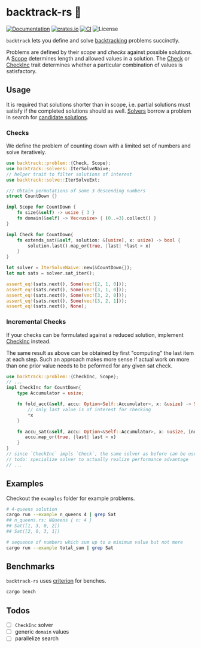 # backtrack-rs 🦀
[![Documentation](https://docs.rs/backtrack-rs/badge.svg)](https://docs.rs/backtrack-rs)
[![crates.io](https://img.shields.io/crates/v/backtrack-rs.svg)](https://crates.io/crates/backtrack-rs)
[![CI](https://github.com/ahirner/backtrack-rs/actions/workflows/rust-ci.yml/badge.svg)](https://github.com/ahirner/backtrack-rs/actions/workflows/rust-ci.yml)
![License](https://img.shields.io/badge/license-MIT%20OR%20Apache--2.0-blue)
<!-- cargo-sync-readme start -->

`backtrack` lets you define and solve [backtracking](https://en.wikipedia.org/wiki/Backtracking) problems
succinctly.

Problems are defined by their *scope* and *checks* against possible solutions.
A [Scope](https://docs.rs/backtrack/latest/backtrack/problem/trait.Scope.html) determines length and allowed
values in a solution. The [Check](https://docs.rs/backtrack/latest/backtrack/problem/trait.Check.html)
or [CheckInc](https://docs.rs/backtrack/latest/backtrack/problem/trait.CheckInc.html) trait determines whether
a particular combination of values is satisfactory.

## Usage

It is required that solutions shorter than in scope, i.e. partial
solutions must satisfy if the completed solutions should as well.
[Solvers](https://docs.rs/backtrack/latest/backtrack/solvers/) borrow a problem in search for
[candidate solutions](https://docs.rs/backtrack/latest/backtrack/solve/enum.CandidateSolution.html).

### Checks
We define the problem of counting down with a limited set of numbers and solve iteratively.
```rust
use backtrack::problem::{Check, Scope};
use backtrack::solvers::IterSolveNaive;
// helper trait to filter solutions of interest
use backtrack::solve::IterSolveExt;

/// Obtain permutations of some 3 descending numbers
struct CountDown {}

impl Scope for CountDown {
    fn size(&self) -> usize { 3 }
    fn domain(&self) -> Vec<usize> { (0..=3).collect() }
}

impl Check for CountDown{
    fn extends_sat(&self, solution: &[usize], x: usize) -> bool {
        solution.last().map_or(true, |last| *last > x)
    }
}

let solver = IterSolveNaive::new(&CountDown{});
let mut sats = solver.sat_iter();

assert_eq!(sats.next(), Some(vec![2, 1, 0]));
assert_eq!(sats.next(), Some(vec![3, 1, 0]));
assert_eq!(sats.next(), Some(vec![3, 2, 0]));
assert_eq!(sats.next(), Some(vec![3, 2, 1]));
assert_eq!(sats.next(), None);
```
### Incremental Checks
If your checks can be formulated against a reduced solution,
implement [CheckInc](https://docs.rs/backtrack/latest/backtrack/problem/trait.CheckInc.html) instead.

The same result as above can be obtained by first "computing"
the last item at each step. Such an approach makes more sense if
actual work on more than one prior value needs to be peformed
for any given sat check.

```rust
use backtrack::problem::{CheckInc, Scope};
// ...
impl CheckInc for CountDown{
    type Accumulator = usize;

    fn fold_acc(&self, accu: Option<Self::Accumulator>, x: &usize) -> Self::Accumulator {
        // only last value is of interest for checking
        *x
    }

    fn accu_sat(&self, accu: Option<&Self::Accumulator>, x: &usize, index: usize) -> bool {
       accu.map_or(true, |last| last > x)
    }
}
// since `CheckInc` impls `Check`, the same solver as before can be used
// todo: specialize solver to actually realize performance advantage
// ...
```

<!-- cargo-sync-readme end -->
## Examples
Checkout the `examples` folder for example problems.

```bash
# 4-queens solution
cargo run --example n_queens 4 | grep Sat
## n_queens.rs: NQueens { n: 4 }
## Sat([1, 3, 0, 2])
## Sat([2, 0, 3, 1])
```

```bash
# sequence of numbers which sum up to a minimum value but not more
cargo run --example total_sum | grep Sat
```
## Benchmarks
`backtrack-rs` uses [criterion](https://crates.io/crates/criterion) for benches.
```bash
cargo bench
```

## Todos
- [ ] `CheckInc` solver
- [ ] generic `domain` values
- [ ] parallelize search
